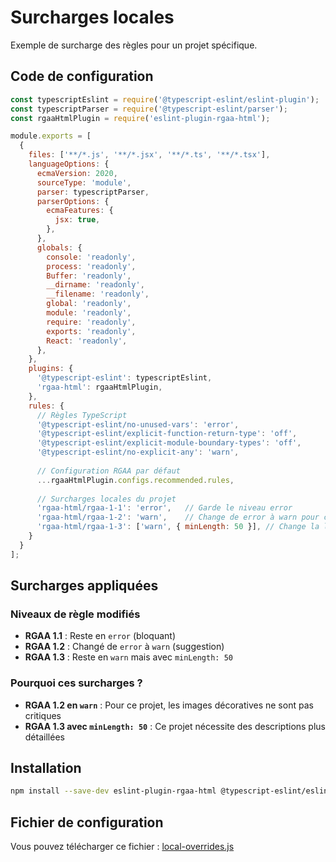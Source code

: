 # Surcharges locales

Exemple de surcharge des règles pour un projet spécifique.

## Code de configuration

```javascript
const typescriptEslint = require('@typescript-eslint/eslint-plugin');
const typescriptParser = require('@typescript-eslint/parser');
const rgaaHtmlPlugin = require('eslint-plugin-rgaa-html');

module.exports = [
  {
    files: ['**/*.js', '**/*.jsx', '**/*.ts', '**/*.tsx'],
    languageOptions: {
      ecmaVersion: 2020,
      sourceType: 'module',
      parser: typescriptParser,
      parserOptions: {
        ecmaFeatures: {
          jsx: true,
        },
      },
      globals: {
        console: 'readonly',
        process: 'readonly',
        Buffer: 'readonly',
        __dirname: 'readonly',
        __filename: 'readonly',
        global: 'readonly',
        module: 'readonly',
        require: 'readonly',
        exports: 'readonly',
        React: 'readonly',
      },
    },
    plugins: {
      '@typescript-eslint': typescriptEslint,
      'rgaa-html': rgaaHtmlPlugin,
    },
    rules: {
      // Règles TypeScript
      '@typescript-eslint/no-unused-vars': 'error',
      '@typescript-eslint/explicit-function-return-type': 'off',
      '@typescript-eslint/explicit-module-boundary-types': 'off',
      '@typescript-eslint/no-explicit-any': 'warn',
      
      // Configuration RGAA par défaut
      ...rgaaHtmlPlugin.configs.recommended.rules,
      
      // Surcharges locales du projet
      'rgaa-html/rgaa-1-1': 'error',   // Garde le niveau error
      'rgaa-html/rgaa-1-2': 'warn',    // Change de error à warn pour ce projet
      'rgaa-html/rgaa-1-3': ['warn', { minLength: 50 }], // Change la longueur minimale
    }
  }
];
```

## Surcharges appliquées

### Niveaux de règle modifiés

- **RGAA 1.1** : Reste en `error` (bloquant)
- **RGAA 1.2** : Changé de `error` à `warn` (suggestion)
- **RGAA 1.3** : Reste en `warn` mais avec `minLength: 50`

### Pourquoi ces surcharges ?

- **RGAA 1.2 en `warn`** : Pour ce projet, les images décoratives ne sont pas critiques
- **RGAA 1.3 avec `minLength: 50`** : Ce projet nécessite des descriptions plus détaillées

## Installation

```bash
npm install --save-dev eslint-plugin-rgaa-html @typescript-eslint/eslint-plugin @typescript-eslint/parser
```

## Fichier de configuration

Vous pouvez télécharger ce fichier : [local-overrides.js](./local-overrides.js)
